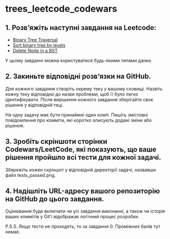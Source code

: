 # trees_leetcode_codewars

## 1. Розвʼяжіть наступні завдання на Leetcode:

- [Binary Tree Traversal](https://www.codewars.com/kata/5268956c10342831a8000135/train/python)
- [Sort binary tree by levels](https://www.codewars.com/kata/52bef5e3588c56132c0003bc/train/python)
- [Delete Node in a BST](https://leetcode.com/problems/delete-node-in-a-bst/description/)

У цьому завданні можна користуватися будь-якими типами даних.

## 2. Закиньте відповідні розвʼязки на GitHub.

Для кожного завдання створіть окрему теку у вашому сховищі. Назвіть кожну теку відповідно до назви проблеми, щоб її було легко ідентифікувати. Після вирішення кожного завдання зберігайте своє рішення у відповідній теці.

На одну задачу має бути принаймні один коміт. Пишіть змістовні повідомлення про комміти, які коротко описують додані зміни або рішення.

## 3. Зробіть скріншоти сторінки Codewars/LeetCode, які показують, що ваше рішення пройшло всі тести для кожної задачі.

Збережіть кожен скріншот у відповідній директорії задачі, назвавши файл tests_passed.png.

## 4. Надішліть URL-адресу вашого репозиторію на GitHub до цього завдання.

Оцінювання буде включати чи усі завдання виконанні, а також чи історія ваших коммітів у Git'і відображає логічний процес розробки.

P.S.S. Якщо тести не проходять, то за завдання 0. Проміжних балів тут немає.
